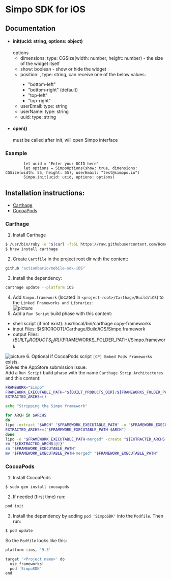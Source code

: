 # Simpo SDK for iOS


## Documentation
- #### init(ucid: string, options: object)
  options
    - dimensions: type: CGSize(width: number, height: number) - the size of the widget itself  
    - show: boolean - show or hide the widget 
    - position: <optional>, type: string, can receive one of the below values: 
      * "bottom-left"
      * "bottom-right" (default)
      * "top-left"
      * "top-right"
    - userEmail: <optional> type: string
    - userName: <optional> type: string
    - uuid: <optional> type: string
- #### open()
  must be called after init, will open Simpo interface
### Example
```
        let ucid = "Enter your UCID here"
        let options = SimpoOptions(show: true, dimensions: CGSize(width: 55, height: 55), userEmail: "test@simppo.io")
        Simpo.init(ucid: ucid, options: options)
```



## Installation instructions:
  - [Carthage](#carthage)
  - [CocoaPods](#cocoapods)

### Carthage

1. Install Carthage  
```bash
$ /usr/bin/ruby -e "$(curl -fsSL https://raw.githubusercontent.com/Homebrew/install/master/install)"
$ brew install carthage
```
2. Create `Cartfile` in the project root dir with the content:  
```bash
github "actionbario/mobile-sdk-iOS"
```

3. Install the dependency:  
```bash
carthage update --platform iOS
```
4. Add `Simpo.framework` (located in `<project-root>/Carthage/Build/iOS`) to the `Linked Frameworks and Libraries`:  
![picture](http://uploads.simpo.io.s3.amazonaws.com/mobile/carthage1.png)
5. Add a `Run Script` build phase with this content: 
  - shell script (if not exist): /usr/local/bin/carthage copy-frameworks
  - input Files: $(SRCROOT)/Carthage/Build/iOS/Simpo.framework
  - output Files: $(BUILT_PRODUCTS_DIR)/$(FRAMEWORKS_FOLDER_PATH)/Simpo.framework
  
![picture](http://uploads.simpo.io.s3.amazonaws.com/mobile/carthage2.png)
6. Optional if CocoaPods script `[CP] Embed Pods Frameworks` exists.  
Solves the AppStore submission issue.  
Add a `Run Script` build phase with the name `Carthage Strip Architectures` and this content:
```bash
FRAMEWORK="Simpo"
FRAMEWORK_EXECUTABLE_PATH="${BUILT_PRODUCTS_DIR}/${FRAMEWORKS_FOLDER_PATH}/$FRAMEWORK.framework/$FRAMEWORK"
EXTRACTED_ARCHS=()

echo "Stripping the Simpo framework"

for ARCH in $ARCHS
do
lipo -extract "$ARCH" "$FRAMEWORK_EXECUTABLE_PATH" -o "$FRAMEWORK_EXECUTABLE_PATH-$ARCH"
EXTRACTED_ARCHS+=("$FRAMEWORK_EXECUTABLE_PATH-$ARCH")
done
lipo -o "$FRAMEWORK_EXECUTABLE_PATH-merged" -create "${EXTRACTED_ARCHS[@]}"
rm "${EXTRACTED_ARCHS[@]}"
rm "$FRAMEWORK_EXECUTABLE_PATH"
mv "$FRAMEWORK_EXECUTABLE_PATH-merged" "$FRAMEWORK_EXECUTABLE_PATH"
```

### CocoaPods

1. Install CocoaPods  
```bash
$ sudo gem install cocoapods
```
2. If needed (first time) run:
```bash
pod init
```
3. Install the dependency by adding `pod 'SimpoSDK'` into the `Podfile`. Then run:
```bash
$ pod update
```

So the `Podfile` looks like this:  
```bash
platform :ios, '9.3'

target '<Project name>' do
  use_frameworks!
  pod 'SimpoSDK'
end
````
